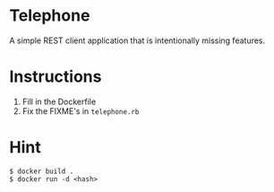 # Telephone

A simple REST client application that is intentionally missing features.

# Instructions

1. Fill in the Dockerfile
2. Fix the FIXME's in `telephone.rb`

# Hint

```
$ docker build .
$ docker run -d <hash>
```
